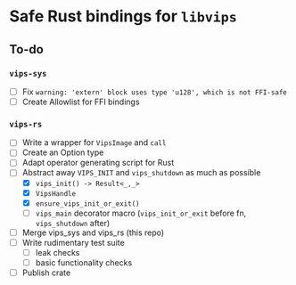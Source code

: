 # Safe Rust bindings for `libvips`

## To-do

### `vips-sys`

- [ ] Fix `warning: 'extern' block uses type 'u128', which is not FFI-safe`
- [ ] Create Allowlist for FFI bindings

### `vips-rs`

- [ ] Write a wrapper for `VipsImage` and `call`
- [ ] Create an Option type
- [ ] Adapt operator generating script for Rust
- [ ] Abstract away `VIPS_INIT` and `vips_shutdown` as much as possible
    - [x] `vips_init() -> Result<_,_>`
    - [x] `VipsHandle`
    - [x] `ensure_vips_init_or_exit()`
    - [ ] `vips_main` decorator macro (`vips_init_or_exit` before fn,
          `vips_shutdown` after)
- [ ] Merge vips_sys and vips_rs (this repo)
- [ ] Write rudimentary test suite
    - [ ] leak checks
    - [ ] basic functionality checks
- [ ] Publish crate
